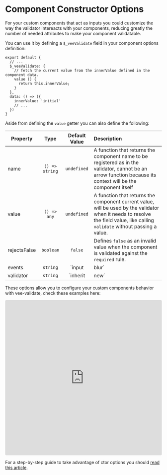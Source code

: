 # Component Constructor Options

For your custom components that act as inputs you could customize the way the validator intereacts with your components, reducing greatly the number of needed attributes to make your component validatable.

You can use it by defining a `$_veeValidate` field in your component options definition:

```js{3-8}
export default {
  // ...
  $_veeValidate: {
    // fetch the current value from the innerValue defined in the component data.
    value () {
      return this.innerValue;
    }
  },
  data: () => ({
    innerValue: 'initial'
    // ...
  })
}
```

Aside from defining the `value` getter you can also define the following:

| Property      | Type          | Default Value | Description |
| ------------- |:-------------:|:-------------:|:------------------- |
| name          | `() => string`  | `undefined`     | A function that returns the component name to be registered as in the validator, cannot be an arrow function because its context will be the component itself |
| value         | `() => any`     | `undefined`     |  A function that returns the component current value, will be used by the validator when it needs to resolve the field value, like calling `validate` without passing a value.|
| rejectsFalse  | `boolean`       |  `false`        | Defines `false` as an invalid value when the component is validated against the `required` rule. |
| events        | `string`        |  `input|blur`   | Pipe separated list of event names to validate when triggered. |
| validator     | `string`        |  `inherit|new`   |         Determines how the component get its validator instance, 'new' means it will always instantiate its own validator instance, 'inherit' means it will be injected by its parent using Provide/Inject API, the default is it will instantiate an instance unless it requests a `$validator` injection. |

These options allow you to configure your custom components behavior with vee-validate, check these examples here:

<iframe src="https://codesandbox.io/embed/2wyrp5z000" style="width:100%; height:500px; border:0; border-radius: 4px; overflow:hidden;" sandbox="allow-modals allow-forms allow-popups allow-scripts allow-same-origin"></iframe>

For a step-by-step guide to take advantage of ctor options you should [read this article](https://medium.com/@logaretm/authoring-validatable-custom-vue-input-components-1583fcc68314).